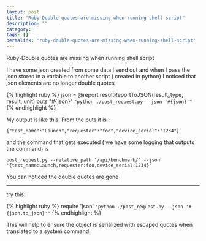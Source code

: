 ```yaml
---
layout: post
title: "Ruby-Double quotes are missing when running shell script"
description: ""
category:
tags: []
permalink: "ruby-double-quotes-are-missing-when-running-shell-script"
---
```


Ruby-Double quotes are missing when running shell script

I have some json created from some data I send out and when I pass the json stored in a variable to another script ( created in python) I noticed that json elements are no longer double quotes

{% highlight ruby %}
json = @report.resultReportToJSON(result_type, result, unit)
puts "#{json}"
`"python ./post_request.py --json '#{json}'"`
{% endhighlight %}

My output is like this. From the puts it is :

    {"test_name":"Launch","requester":"foo","device_serial":"1234"}

and the command that gets executed ( we have some logging that outputs the command) is

    post_request.py --relative_path '/api/benchmark/' --json '{test_name:Launch,requester:foo,device_serial:1234}'

You can noticed the double quotes are gone

---------------------------------------
try this:

{% highlight ruby %}
require 'json'
`"python ./post_request.py --json '#{json.to_json}'"`
{% endhighlight %}

This will help to ensure the object is serialized with escaped quotes when translated to a system command.


